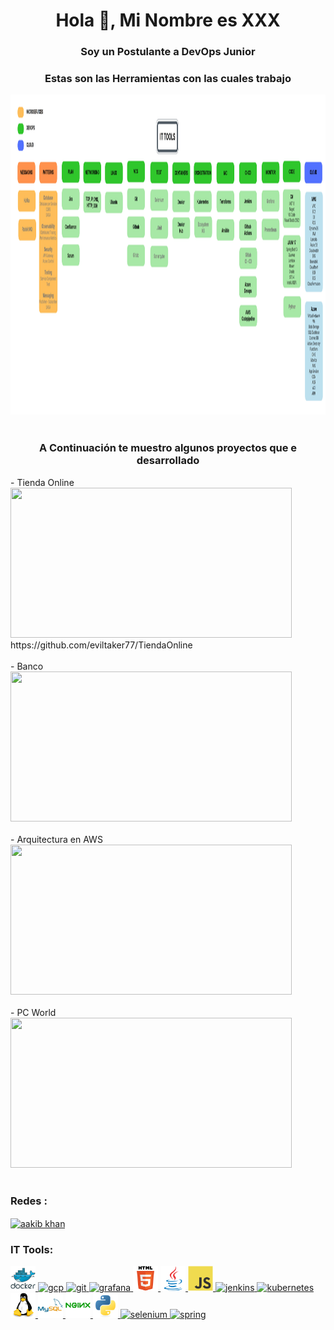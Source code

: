 <h1 align="center">Hola 👋, Mi Nombre es XXX</h1>
<h3 align="center">Soy un Postulante a DevOps Junior</h3>

<h3 align="center">Estas son las Herramientas con las cuales trabajo</h3>

<img src="https://github.com/eviltaker77/Projects/blob/main/IT%20Tools%20Full.jpg"  class="center" width=1024 height=512>
<br> <br/>
<h3 align="center">A Continuación te muestro algunos proyectos que e desarrollado</h3>
- Tienda Online
<img src="https://github.com/eviltaker77/TiendaOnline/blob/main/Repository/Microservicios.png" width=450 height=240>
https://github.com/eviltaker77/TiendaOnline
<br> <br/>
- Banco
<img src="https://github.com/eviltaker77/TiendaOnline/blob/main/Repository/Microservicios.png" width=450 height=240>
<br> <br/>
- Arquitectura en AWS
<img src="https://github.com/eviltaker77/TiendaOnline/blob/main/Repository/Microservicios.png" width=450 height=240>
<br> <br/>
- PC World
<img src="https://github.com/eviltaker77/TiendaOnline/blob/main/Repository/Microservicios.png" width=450 height=240>
<br> <br/>
<h3 align="left">Redes :</h3>
<p align="left">
<a href="https://www.linkedin.com/in/luis-zavala-3a9031156/" target="blank"><img align="center" src="https://raw.githubusercontent.com/rahuldkjain/github-profile-readme-generator/master/src/images/icons/Social/linked-in-alt.svg" alt="aakib khan" height="30" width="40" /></a>
</p>

<h3 align="left">IT Tools:</h3>
<a href="https://www.docker.com/" target="_blank" rel="noreferrer"> 
<img src="https://raw.githubusercontent.com/devicons/devicon/master/icons/docker/docker-original-wordmark.svg" alt="docker" width="40" height="40"/> 
</a> 
<a href="https://cloud.google.com" target="_blank" rel="noreferrer"> <img src="https://www.vectorlogo.zone/logos/google_cloud/google_cloud-icon.svg" alt="gcp" width="40" height="40"/> </a> 
<a href="https://git-scm.com/" target="_blank" rel="noreferrer"> <img src="https://www.vectorlogo.zone/logos/git-scm/git-scm-icon.svg" alt="git" width="40" height="40"/> </a> <a href="https://grafana.com" target="_blank" rel="noreferrer"> <img src="https://www.vectorlogo.zone/logos/grafana/grafana-icon.svg" alt="grafana" width="40" height="40"/> </a> <a href="https://www.w3.org/html/" target="_blank" rel="noreferrer"> <img src="https://raw.githubusercontent.com/devicons/devicon/master/icons/html5/html5-original-wordmark.svg" alt="html5" width="40" height="40"/> </a> <a href="https://www.java.com" target="_blank" rel="noreferrer"> <img src="https://raw.githubusercontent.com/devicons/devicon/master/icons/java/java-original.svg" alt="java" width="40" height="40"/> </a> <a href="https://developer.mozilla.org/en-US/docs/Web/JavaScript" target="_blank" rel="noreferrer"> <img src="https://raw.githubusercontent.com/devicons/devicon/master/icons/javascript/javascript-original.svg" alt="javascript" width="40" height="40"/> </a> <a href="https://www.jenkins.io" target="_blank" rel="noreferrer"> <img src="https://www.vectorlogo.zone/logos/jenkins/jenkins-icon.svg" alt="jenkins" width="40" height="40"/> </a> <a href="https://kubernetes.io" target="_blank" rel="noreferrer"> <img src="https://www.vectorlogo.zone/logos/kubernetes/kubernetes-icon.svg" alt="kubernetes" width="40" height="40"/> </a> <a href="https://www.linux.org/" target="_blank" rel="noreferrer"> <img src="https://raw.githubusercontent.com/devicons/devicon/master/icons/linux/linux-original.svg" alt="linux" width="40" height="40"/> </a> <a href="https://www.mysql.com/" target="_blank" rel="noreferrer"> <img src="https://raw.githubusercontent.com/devicons/devicon/master/icons/mysql/mysql-original-wordmark.svg" alt="mysql" width="40" height="40"/> </a> <a href="https://www.nginx.com" target="_blank" rel="noreferrer"> <img src="https://raw.githubusercontent.com/devicons/devicon/master/icons/nginx/nginx-original.svg" alt="nginx" width="40" height="40"/> </a> <a href="https://www.python.org" target="_blank" rel="noreferrer"> <img src="https://raw.githubusercontent.com/devicons/devicon/master/icons/python/python-original.svg" alt="python" width="40" height="40"/> </a> <a href="https://www.selenium.dev" target="_blank" rel="noreferrer"> <img src="https://raw.githubusercontent.com/detain/svg-logos/780f25886640cef088af994181646db2f6b1a3f8/svg/selenium-logo.svg" alt="selenium" width="40" height="40"/> </a> <a href="https://spring.io/" target="_blank" rel="noreferrer"> <img src="https://www.vectorlogo.zone/logos/springio/springio-icon.svg" alt="spring" width="40" height="40"/> </a> </p>
